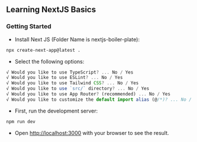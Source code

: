 ## Learning NextJS Basics

### Getting Started

- Install Next JS (Folder Name is nextjs-boiler-plate):


```bash
npx create-next-app@latest .
```

- Select the following options:

```js
√ Would you like to use TypeScript? ... No / Yes
√ Would you like to use ESLint? ... No / Yes
√ Would you like to use Tailwind CSS? ... No / Yes
√ Would you like to use `src/` directory? ... No / Yes
√ Would you like to use App Router? (recommended) ... No / Yes
√ Would you like to customize the default import alias (@/*)? ... No / Yes
```

- First, run the development server:

```bash
npm run dev
```

- Open [http://localhost:3000](http://localhost:3000) with your browser to see the result.

